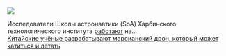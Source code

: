 <!--2025-03-01 08:57:22-->
<div class="yb">
  <div class="rss smaller1 habr"><img src="https://habrastorage.org/getpro/habr/upload_files/82a/264/0d7/82a2640d746cbd0f23456cd481f74310.JPG" /><p>Исследователи Школы астронавтики (SoA) Харбинского технологического института <a href="https://www.space.com/the-universe/mars/chinese-scientists-developing-mars-drone-that-can-roll-and-fly-across-red-planet-video" rel="noopener noreferrer nofollow">работают</a> на... <br><a class="light" href="https://habr.com/ru/news/886986/?utm_source=habrahabr&utm_medium=rss&utm_campaign=886986">Китайские учёные разрабатывают марсианский дрон, который может катиться и летать</a></div>
</div>
